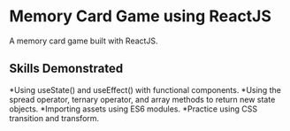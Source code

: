 # Memory Card Game using ReactJS

A memory card game built with ReactJS.

## Skills Demonstrated

*Using useState() and useEffect() with functional components.
*Using the spread operator, ternary operator, and array methods to return new state objects.
*Importing assets using ES6 modules.
*Practice using CSS transition and transform.
